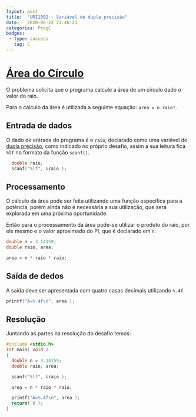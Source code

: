 ```yaml
---
layout: post
title:  "URI1002 - Variável de dupla precisão"
date:   2020-06-22 21:46:21
categories: ProgC
badges:
 - type: success
   tag: C
---
```


# [Área do Círculo](https://www.urionlinejudge.com.br/judge/pt/problems/view/1002)

O problema solicita que o programa calcule a área de um círculo dado o valor do raio.

Para o cálculo da área é utilizada a seguinte equação: `area = n.raio²`.

<!--more-->

## Entrada de dados

O dado de entrada do programa é o `raio`, declarado como uma variável de [dupla precisão](https://en.wikipedia.org/wiki/IEEE_754), como indicado no próprio desafio, assim a sua leitura fica `%lf` no formato da função `scanf()`.

```c
  double raio;
  scanf("%lf", &raio );
```

## Processamento

O cálculo da área pode ser feita utilizando uma função específica para a potência, porém ainda não é necessária a sua utilização, que será explorada em uma próxima oportunidade.

Então para o processamento da área pode-se utilizar o produto do raio, por ele mesmo e o valor aproximado do PI, que é declarado em `n`.

```c
double n = 3.14159;
double raio, area;

area = n * raio * raio;
```

## Saída de dedos

A saída deve ser apresentada com quatro casas decimais utilizando `%.4f`.

```c
printf("A=%.4f\n", area );
```


## Resolução

Juntando as partes na resolução do desafio temos:

```c
#include <stdio.h>
int main( void )
{
  double n = 3.14159;
  double raio, area;

  scanf("%lf", &raio );

  area = n * raio * raio;

  printf("A=%.4f\n", area );
  return( 0 );
}
```
